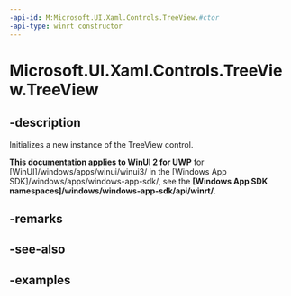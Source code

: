 ```yaml
---
-api-id: M:Microsoft.UI.Xaml.Controls.TreeView.#ctor
-api-type: winrt constructor
---
```

<!-- Method syntax.
public TreeView.TreeView()
-->

# Microsoft.UI.Xaml.Controls.TreeView.TreeView


## -description

Initializes a new instance of the TreeView control.


**This documentation applies to WinUI 2 for UWP** for [WinUI]/windows/apps/winui/winui3/ in the [Windows App SDK]/windows/apps/windows-app-sdk/, see the **[Windows App SDK namespaces]/windows/windows-app-sdk/api/winrt/**.

## -remarks


## -see-also


## -examples


